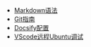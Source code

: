 * [Markdown语法](./markdown.md)
* [Git指南](./git.md)
* [Docsify配置](./docsify.md)
* [VScode远程Ubuntu调试](./remoteSSH.md)